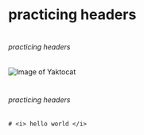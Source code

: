 # <h1> practicing headers
# <h6> practicing headers
![Image of Yaktocat](https://octodex.github.com/images/yaktocat.png)
# <h6> practicing headers
```
# <i> hello world </i>
```
